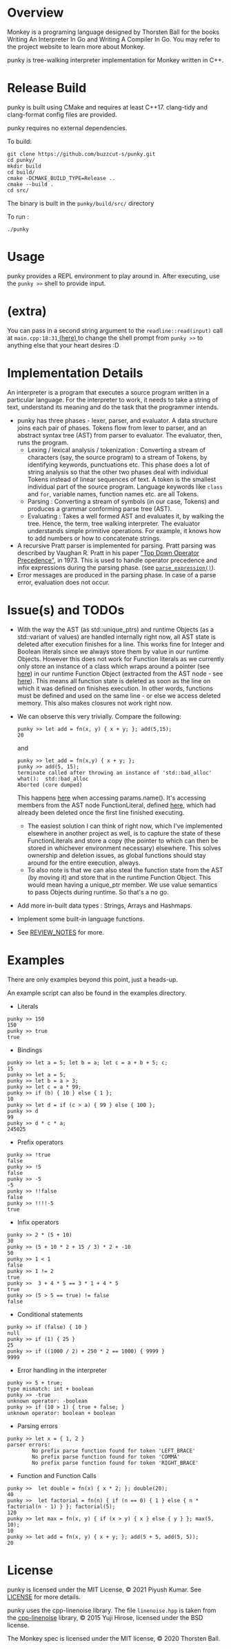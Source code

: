 # Overview
Monkey is a programing language designed by Thorsten Ball for the books Writing An Interpreter In Go and Writing A Compiler In Go. You may refer to the project website to learn more about Monkey.

punky is tree-walking interpreter implementation for Monkey written in C++.

# Release Build
punky is built using CMake and requires at least C++17. clang-tidy and clang-format config files are provided.

punky requires no external dependencies.

To build:

```
git clone https://github.com/buzzcut-s/punky.git
cd punky/
mkdir build
cd build/
cmake -DCMAKE_BUILD_TYPE=Release ..
cmake --build .
cd src/
```

The binary is built in the ```punky/build/src/``` directory

To run :
``` 
./punky
```

# Usage  
punky provides a REPL environment to play around in. 
After executing, use the ```punky >>``` shell to provide input. 


# (extra)
You can pass in a second string argument to the ```readline::read(input)``` call at ```main.cpp:18:31```[ (here) ](https://github.com/buzzcut-s/punky/blob/main/src/main.cpp#L18) to change the shell prompt from ```punky >>``` to anything else that your heart desires :D


# Implementation Details
An interpreter is a program that executes a source program written in a particular language. For the interpreter to work, it needs to take a string of text, understand its meaning and do the task that the programmer intends. 
- punky has three phases - lexer, parser, and evaluator. A data structure joins each pair of phases. Tokens flow from lexer to parser, and an abstract syntax tree (AST) from parser to evaluator. The evaluator, then, runs the program.
    - Lexing / lexical analysis / tokenization : Converting a stream of characters (say, the source program) to a stream of Tokens, by identifying keywords, punctuations etc. This phase does a lot of string analysis so that the other two phases deal with individual Tokens instead of linear sequences of text. A token is the smallest individual part of the source program. Language keywords like ```class``` and ```for```, variable names, function names etc. are all Tokens.
    - Parsing : Converting a stream of symbols (in our case, Tokens) and produces a grammar conforming parse tree (AST).
    - Evaluating : Takes a well formed AST and evaluates it, by walking the tree. Hence, the term, tree walking interpreter. The evaluator understands simple primitive operations. For example, it knows how to add numbers or how to concatenate strings.
- A recursive Pratt parser is implemented for parsing. Pratt parsing was described by Vaughan R. Pratt in his paper ["Top Down Operator Precedence"](https://dl.acm.org/doi/10.1145/512927.512931), in 1973. This is used to handle operator precedence and infix expressions during the parsing phase. (see [```parse_expression()```](https://github.com/buzzcut-s/punky/blob/10d17ac00d0f2a277a04a8b7e522b32da6309373/src/Parser.cpp#L161)).
- Error messages are produced in the parsing phase. In case of a parse error, evaluation does not occur. 

# Issue(s) and TODOs
- With the way the AST (as std::unique_ptrs) and runtime Objects (as a std::variant of values) are handled internally right now, all AST state is deleted after execution finishes for a line. This works fine for Integer and Boolean literals since we always store them by value in our runtime Objects. However this does not work for Function literals as we currently only store an instance of a class which wraps around a pointer (see [here](https://github.com/buzzcut-s/punky/blob/f1be9faf2fd505566c7af5b707e2b70db0999e9a/include/FObject.hpp#L32)) in our runtime Function Object (extracted from the AST node - see [here](https://github.com/buzzcut-s/punky/blob/449c474ccb1d3692ac278312779ab88ac3fce394/src/Evaluator.cpp#L126)). This means all function state is deleted as soon as the line on which it was defined on finishes execution. In other words, functions must be defined and used on the same line - or else we access deleted memory. This also makes closures not work right now. 

- We can observe this very trivially. Compare the following:
    ```
    punky >> let add = fn(x, y) { x + y; }; add(5,15);
    20
    ```
    and 
    ```
    punky >> let add = fn(x,y) { x + y; };
    punky >> add(5, 15);
    terminate called after throwing an instance of 'std::bad_alloc'
    what():  std::bad_alloc
    Aborted (core dumped)
    ```
    This happens [here](https://github.com/buzzcut-s/punky/blob/449c474ccb1d3692ac278312779ab88ac3fce394/src/Evaluator.cpp#L329) when accessing params.name(). It's accessing members from the AST node FunctionLiteral, defined [here](https://github.com/buzzcut-s/punky/blob/99668957bab874918cd1e0ca85478edfbcebe1d0/include/ast.hpp#L531), which had already been deleted once the first line finished executing. 
    - The easiest solution I can think of right now, which I've implemented elsewhere in another project as well, is to capture the state of these FunctionLiterals and store a copy (the pointer to which can then be stored in whichever environment necessary) elsewhere. This solves ownership and deletion issues, as global functions should stay around for the entire execution, always. 
    - To also note is that we can also steal the function state from the AST (by moving it) and store that in the runtime Function Object. This would mean having a unique_ptr member. We use value semantics to pass Objects during runtime. So that's a no go.
- Add more in-built data types : Strings, Arrays and Hashmaps.
- Implement some built-in language functions.
- See [REVIEW_NOTES](https://github.com/buzzcut-s/punky/blob/main/REVIEW_NOTES.md) for more.

# Examples
There are only examples beyond this point, just a heads-up.

An example script can also be found in the examples directory.

- Literals
```
punky >> 150
150
punky >> true
true
```

- Bindings
```
punky >> let a = 5; let b = a; let c = a + b + 5; c;
15
punky >> let a = 5;
punky >> let b = a > 3;
punky >> let c = a * 99;
punky >> if (b) { 10 } else { 1 };
10
punky >> let d = if (c > a) { 99 } else { 100 };
punky >> d
99
punky >> d * c * a;
245025
```

- Prefix operators
```
punky >> !true
false
punky >> !5
false
punky >> -5
-5
punky >> !!false
false
punky >> !!!!-5
true
```

- Infix operators
```
punky >> 2 * (5 + 10)
30
punky >> (5 + 10 * 2 + 15 / 3) * 2 + -10
50
punky >> 1 < 1
false
punky >> 1 != 2
true
punky >>  3 + 4 * 5 == 3 * 1 + 4 * 5
true
punky >> (5 > 5 == true) != false
false
```

- Conditional statements
```
punky >> if (false) { 10 }
null
punky >> if (1) { 25 }
25
punky >> if ((1000 / 2) + 250 * 2 == 1000) { 9999 }
9999
````

- Error handling in the interpreter
```
punky >> 5 + true;
type mismatch: int + boolean
punky >> -true
unknown operator: -boolean
punky >> if (10 > 1) { true + false; }
unknown operator: boolean + boolean
```

- Parsing errors
```
punky >> let x = { 1, 2 }
parser errors:
        No prefix parse function found for token 'LEFT_BRACE'
        No prefix parse function found for token 'COMMA'
        No prefix parse function found for token 'RIGHT_BRACE'
```

- Function and Function Calls
```
punky >>  let double = fn(x) { x * 2; }; double(20);
40
punky >>  let factorial = fn(n) { if (n == 0) { 1 } else { n * factorial(n - 1) } }; factorial(5);
120
punky >> let max = fn(x, y) { if (x > y) { x } else { y } }; max(5, 10);
10
punky >> let add = fn(x, y) { x + y; }; add(5 + 5, add(5, 5));
20
```


# License
punky is licensed under the MIT License, © 2021 Piyush Kumar. See [LICENSE](https://github.com/buzzcut-s/punky/blob/nude/LICENSE) for more details.

punky uses the cpp-linenoise library. The file ```linenoise.hpp``` is taken from the [cpp-linenoise](https://github.com/yhirose/cpp-linenoise) library, © 2015 Yuji Hirose, licensed under the BSD license.

The Monkey spec is licensed under the MIT license, © 2020 Thorsten Ball.


